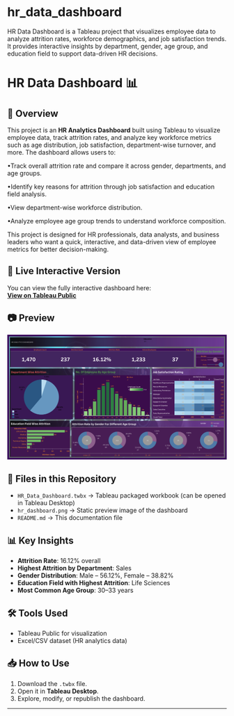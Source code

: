 # hr_data_dashboard
HR Data Dashboard is a Tableau project that visualizes employee data to analyze attrition rates, workforce demographics, and job satisfaction trends. It provides interactive insights by department, gender, age group, and education field to support data-driven HR decisions.

# HR Data Dashboard 📊

## 📌 Overview
This project is an **HR Analytics Dashboard** built using Tableau to visualize employee data, track attrition rates, and analyze key workforce metrics such as age distribution, job satisfaction, department-wise turnover, and more.
The dashboard allows users to:

•Track overall attrition rate and compare it across gender, departments, and age groups.

•Identify key reasons for attrition through job satisfaction and education field analysis.

•View department-wise workforce distribution.

•Analyze employee age group trends to understand workforce composition.

This project is designed for HR professionals, data analysts, and business leaders who want a quick, interactive, and data-driven view of employee metrics for better decision-making.

## 🔗 Live Interactive Version
You can view the fully interactive dashboard here:  
[**View on Tableau Public**](https://public.tableau.com/app/profile/maryha.sulbhi/viz/HRData_17483552865460/Dashboard1)

## 📷 Preview
![Dashboard Preview](hr_dashboard.png)

## 📂 Files in this Repository
- `HR_Data_Dashboard.twbx` → Tableau packaged workbook (can be opened in Tableau Desktop)
- `hr_dashboard.png` → Static preview image of the dashboard
- `README.md` → This documentation file

## 📊 Key Insights
- **Attrition Rate**: 16.12% overall
- **Highest Attrition by Department**: Sales
- **Gender Distribution**: Male – 56.12%, Female – 38.82%
- **Education Field with Highest Attrition**: Life Sciences
- **Most Common Age Group**: 30–33 years

## 🛠️ Tools Used
- Tableau Public for visualization
- Excel/CSV dataset (HR analytics data)

## 📥 How to Use
1. Download the `.twbx` file.
2. Open it in **Tableau Desktop**.
3. Explore, modify, or republish the dashboard.

---
